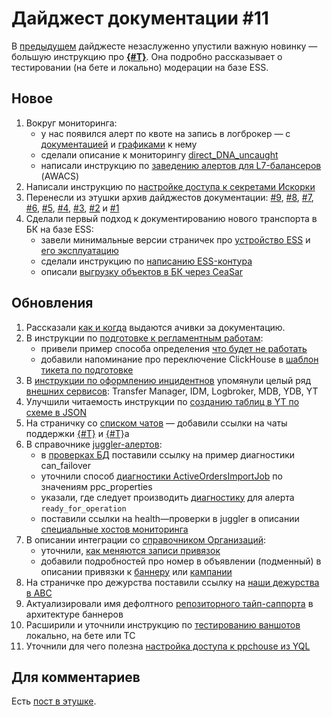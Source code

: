 # Дайджест документации #11

В [предыдущем](2020-10-26.md) дайджесте незаслуженно упустили важную новинку — большую инструкцию про **[{#T}](../../../guide/qa/moderation/test-ess-moderation-on-beta.md)**.
Она подробно рассказывает о тестировании (на бете и локально) модерации на базе ESS.

## Новое
1. Вокруг мониторинга:
   - у нас появился алерт по квоте на запись в логброкер — с [документацией](../../alerts/logbroker-write-quota.md) и [графиками](../../graphs/logbroker-write-metrics.md) к нему
   - сделали описание к мониторингу [direct_DNA_uncaught](../../alerts/direct-dna-uncaught.md)
   - написали инструкцию по [заведению алертов для L7-балансеров](../../../jeri/l7/create-juggler.md) (AWACS)
1. Написали инструкцию по [настройке доступа к секретами Искорки](../../../frontend/twilight-secrets.md)
1. Перенесли из этушки архив дайджестов документации: [#9](2020-10-11.md), [#8](2020-09-28.md), [#7](2020-09-14.md),
[#6](2020-08-31.md), [#5](2020-08-17.md), [#4](2020-08-03.md), [#3](2020-07-20.md), [#2](2020-07-03.md) и [#1](2020-06-21.md)
1. Сделали первый подход к документированию нового транспорта в БК на базе ESS:
   - завели минимальные версии страничек про [устройство ESS](../../../ess/concept.md) и [его эксплуатацию](../../../ess/jeri.md)
   - сделали инструкцию по [написанию ESS-контура](../../../ess/howto-code.md)
   - описали [выгрузку объектов в БК через CeaSar](../../../bstransport/howto-code.md)

## Обновления
1. Рассказали [как и когда](../achievements.md#process) выдаются ачивки за документацию.
1. В инструкции по [подготовке к регламентным работам](../../../jeri/howto-minus-dc.md):
   - привели пример способа определения [что будет не работать](../../../jeri/howto-minus-dc.md#what-will-be-unavailable)
   - добавили напоминание про переключение ClickHouse в [шаблон тикета по подготовке](../../../jeri/howto-minus-dc.md#paperwork)
1. В [инструкции по оформлению инцидентнов](../../../incidents/spi-ticket.md) упомянули целый ряд [внешних сервисов](../../../incidents/spi-ticket.md#external-service): Transfer Manager, IDM, Logbroker, MDB, YDB, YT
1. Улучшили читаемость инструкции по [созданию таблиц в YT по схеме в JSON](../../../guide/jeri/yt-create-table.md)
1. На страничку со [списком чатов](../../chats.md) — добавили ссылки на чаты поддержки [{#T}](../../chats.md#mdb) и [{#T}](../../chats.md#tycoon)а
1. В справочнике [juggler-алертов](../../../jeri/reference/juggler-alerts.md):
   - в [проверках БД](../../../jeri/reference/juggler-alerts.md#database) поставили ссылку на пример диагностики can_failover
   - уточнили способ [диагностики ActiveOrdersImportJob](../../alerts/active-orders-import-job.md#diagnostiks) по значениям ppc_properties
   - указали, где следует производить [диагностику](../../alerts/ready-for-operation.md#diagnostiks) для алерта `ready_for_operation`
   - поставили ссылки на health—проверки в juggler в описании [специальные хостов мониторинга](../../../jeri/reference/juggler-alerts.md#special-synthetic-hosts)
1. В описании интеграции со [справочником Организаций](../../product/sprav-organizations.md):
   - уточнили, [как меняются записи привязок](../../product/sprav-organizations.md#base-banner_permalinks)
   - добавили подробностей про номер в объявлении (подменный) в описании привязки к [баннеру](../../product/sprav-organizations.md#actions-banner_link) или [кампании](../../product/sprav-organizations.md#actions-campaign_link)
1. На страничке про дежурства поставили ссылку на [наши дежурства в ABC](../../duty.md#abc-duty)
1. Актуализировали имя дефолтного [репозиторного тайп-саппорта](../../../dev/banner/concept.md#repo-convenient) в архитектуре баннеров
1. Расширили и уточнили инструкцию по [тестированию ваншотов](../../..//oneshot/howto-testing.md) локально, на бете или ТС
1. Уточнили для чего полезна [настройка доступа к ppchouse из YQL](../../../guide/analytics/setup-yql.md#access-ppchouse)

## Для комментариев
Есть [пост в этушке](https://clubs.at.yandex-team.ru/direct-dev/630).
